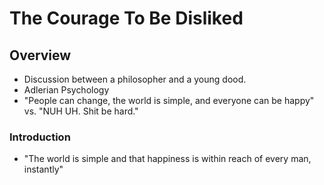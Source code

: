 # The Courage To Be Disliked

## Overview 
- Discussion between a philosopher and a young dood.
- Adlerian Psychology 
- "People can change, the world is simple, and everyone can be happy" vs. "NUH UH. Shit be hard."


### Introduction
- "The world is simple and that happiness is within reach of every man, instantly"